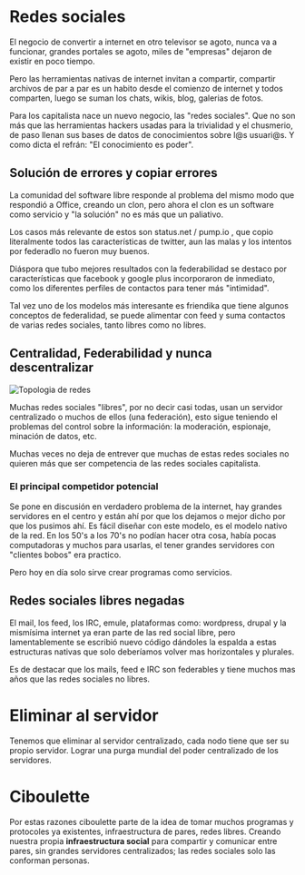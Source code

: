 # Redes sociales

El negocio de convertir a internet en otro televisor se agoto, nunca va a funcionar, grandes portales se agoto, miles de "empresas" dejaron de existir en poco tiempo.

Pero las herramientas nativas de internet invitan a compartir, compartir archivos de par a par es un habito desde el comienzo de internet y todos comparten, luego se suman los chats, wikis, blog, galerias de fotos.

Para los capitalista nace un nuevo negocio, las "redes sociales". Que no son más que las herramientas hackers usadas para la trivialidad y el chusmerio, de paso llenan sus bases de datos de conocimientos sobre l@s usuari@s. Y como dicta el refrán: "El conocimiento es poder".

## Solución de errores y copiar errores

La comunidad del software libre responde al problema del mismo modo que respondió a Office, creando un clon, pero ahora el clon es un software como servicio y "la solución" no es más que un paliativo.

Los casos más relevante de estos son status.net / pump.io , que copio literalmente todos las características de twitter, aun las malas y los intentos por federadlo no fueron muy buenos.

Diáspora que tubo mejores resultados con la federabilidad se destaco por características que facebook y google plus incorporaron de inmediato, como los diferentes perfiles de contactos para tener más "intimidad".

Tal vez uno de los modelos más interesante es friendika que tiene algunos conceptos de federalidad, se puede alimentar con feed y suma contactos de varias redes sociales, tanto libres como no libres.

## Centralidad, Federabilidad y nunca descentralizar

![Topologia de redes](paul_baran_networks.png)

Muchas redes sociales "libres", por no decir casi todas, usan un servidor centralizado o muchos de ellos (una federación), esto sigue teniendo el problemas del control sobre la información: la moderación, espionaje, minación de datos, etc.

Muchas veces no deja de entrever que muchas de estas redes sociales no quieren más que ser competencia de las redes sociales capitalista.

### El principal competidor potencial

Se pone en discusión en verdadero problema de la internet, hay grandes servidores en el centro y están ahí por que los dejamos o mejor dicho por que los pusimos ahí. Es fácil diseñar con este modelo, es el modelo nativo de la red. En los 50's a los 70's no podían hacer otra cosa, había pocas computadoras y muchos para usarlas, el tener grandes servidores con "clientes bobos" era practico. 

Pero hoy en día solo sirve crear programas como servicios.

## Redes sociales libres negadas

El mail, los feed, los IRC, emule, plataformas como: wordpress, drupal y la mismísima internet ya eran parte de las red social libre, pero lamentablemente se escribió nuevo código dándoles la espalda a estas estructuras nativas que solo deberíamos volver mas horizontales y plurales.

Es de destacar que los mails, feed e IRC son federables y tiene muchos mas años que las redes sociales no libres.

# Eliminar al servidor

Tenemos que eliminar al servidor centralizado, cada nodo tiene que ser su propio servidor. Lograr una purga mundial del poder centralizado de los servidores.

# Ciboulette

Por estas razones ciboulette parte de la idea de tomar muchos programas y protocoles ya existentes, infraestructura de pares, redes libres. Creando nuestra propia **infraestructura social** para compartir y comunicar entre pares, sin grandes servidores centralizados; las redes sociales solo las conforman personas.
